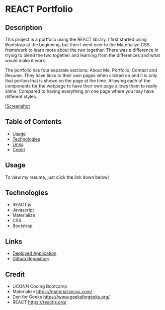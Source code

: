 # REACT Portfolio

## Description

This project is a portfolio using the REACT library. I first started using Bootstrap at the beginning, but then I went over to the Materialize CSS framework to learn more about the two together. There was a difference in trying to blend the two together and learning from the differences and what would make it work. 

The portfolio has four separate sections: About Me, Portfolio, Contact and Resume. They have links to their own pages when clicked on and it is only that portion that is shown on the page at the time. Allowing each of the components for the webpage to have their own page allows them to really shine. Compared to having everything on one page where you may have different styles. 

[!Screenshot](./src/assets/images/frontPage.png)

## Table of Contents
 * [Usage](#usage)
 * [Technologies](#technologies)
 * [Links](#links)
 * [Credit](#credit)


## Usage

To view my resume, just click the link down below!

## Technologies
 * REACT.js
 * Javascript
 * Materialize
 * CSS
 * Bootstrap

## Links
 * [Deployed Application](https://smurphy7326.github.io/good-react-portfolio/)
 * [Github Repository](https://github.com/smurphy7326/good-react-portfolio)

 ## Credit
* UCONN Coding Bootcamp
* Materialize https://materializecss.com/
* Den for Geeks https://www.geeksforgeeks.org/
* REACT https://reactjs.org/


